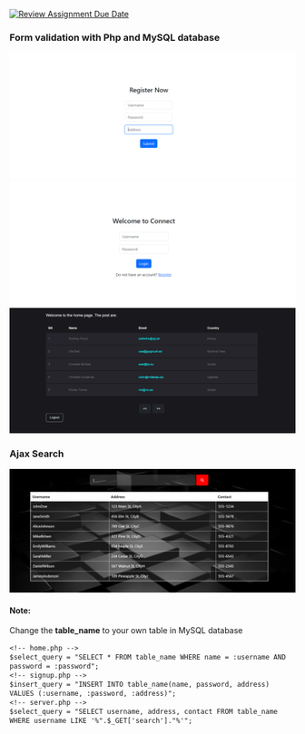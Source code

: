 [![Review Assignment Due Date](https://classroom.github.com/assets/deadline-readme-button-24ddc0f5d75046c5622901739e7c5dd533143b0c8e959d652212380cedb1ea36.svg)](https://classroom.github.com/a/1F_pcGNd)

### Form validation with Php and MySQL database
  <div class="carousel-container">
    <div class="carousel">
      <img src="images/Images1.png" alt="Register">
      <img src="images/Images2.png" alt="Login">
      <img src="images/Images3.png" alt="Homepage">
    </div>
  </div>

### Ajax Search
<img src="images/Images4.png" alt="AjaxSearch">

#### Note:  
Change the **table_name** to your own table in MySQL database
```
<!-- home.php -->
$select_query = "SELECT * FROM table_name WHERE name = :username AND password = :password";
<!-- signup.php -->
$insert_query = "INSERT INTO table_name(name, password, address) VALUES (:username, :password, :address)";
<!-- server.php -->
$select_query = "SELECT username, address, contact FROM table_name WHERE username LIKE '%".$_GET['search']."%'";
```
